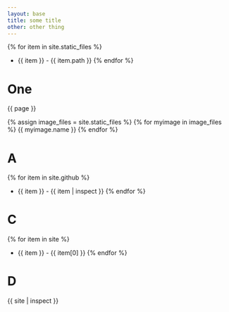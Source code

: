 ```yaml
---
layout: base
title: some title
other: other thing 
---
```


{% for item in site.static_files %}
-  {{ item }} - {{ item.path }}
{% endfor %}


# One
{{ page }}

{% assign image_files = site.static_files %}
{% for myimage in image_files %}
  {{ myimage.name }}
{% endfor %}

# A
{% for item in site.github %}
-  {{ item }} - {{ item | inspect }}
{% endfor %}

# C
{% for item in site %}
-  {{ item }} - {{ item[0] }}
{% endfor %}

# D

{{ site | inspect }}
